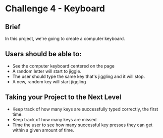 # Challenge 4 - Keyboard


## Brief

In this project, we're going to create a computer keyboard.

## Users should be able to:

- See the computer keyboard centered on the page
- A random letter will start to jiggle.
- The user should type the same key that's jiggling and it will stop.
- A new, random key will start jiggling

## Taking your Project to the Next Level

- Keep track of how many keys are successfully typed correctly, the first time.
- Keep track of how many keys are missed
- Time the user to see how many successful key presses they can get within a given amount of time.
